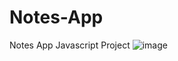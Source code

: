 # Notes-App
Notes App  Javascript Project 
![image](https://user-images.githubusercontent.com/84740266/182347076-f3fbfa1a-5a01-43b6-8311-e8c6a7dc3b3e.png)
